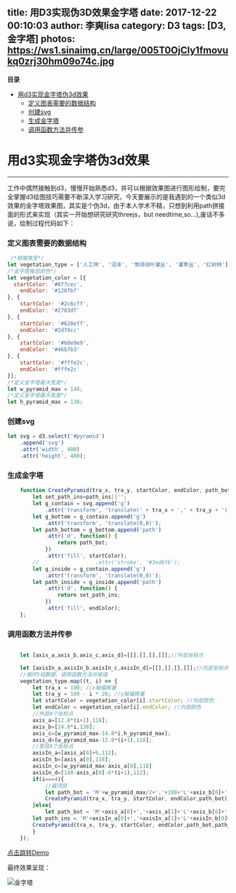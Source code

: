 title: 用D3实现伪3D效果金字塔
date: 2017-12-22 00:10:03
author: 李爽lisa
category: D3
tags: [D3, 金字塔]
photos: https://ws1.sinaimg.cn/large/005T0OjCly1fmovukq0zrj30hm09o74c.jpg
---

<!-- START doctoc generated TOC please keep comment here to allow auto update -->
<!-- DON'T EDIT THIS SECTION, INSTEAD RE-RUN doctoc TO UPDATE -->
**目录**

- [用d3实现金字塔伪3d效果](#%E7%94%A8d3%E5%AE%9E%E7%8E%B0%E9%87%91%E5%AD%97%E5%A1%94%E4%BC%AA3d%E6%95%88%E6%9E%9C)
    - [定义图表需要的数据结构](#%E5%AE%9A%E4%B9%89%E5%9B%BE%E8%A1%A8%E9%9C%80%E8%A6%81%E7%9A%84%E6%95%B0%E6%8D%AE%E7%BB%93%E6%9E%84)
    - [创建svg](#%E5%88%9B%E5%BB%BAsvg)
    - [生成金字塔](#%E7%94%9F%E6%88%90%E9%87%91%E5%AD%97%E5%A1%94)
    - [调用函数方法并传参](#%E8%B0%83%E7%94%A8%E5%87%BD%E6%95%B0%E6%96%B9%E6%B3%95%E5%B9%B6%E4%BC%A0%E5%8F%82)

<!-- END doctoc generated TOC please keep comment here to allow auto update -->


# 用d3实现金字塔伪3d效果
-----
工作中偶然接触到d3，慢慢开始熟悉d3，并可以根据效果图进行图形绘制，要完全掌握d3绘图技巧需要不断深入学习研究，今天要展示的是我遇到的一个类似3d效果的金字塔效果图，其实是个伪3d，由于本人学术不精，只想到利用path拼接面的形式来实现（其实一开始想研究研究threejs，but needtime,so...),废话不多说，绘制过程代码如下：

### 定义图表需要的数据结构

```javascript
 /*植被类型*/
let vegetation_type = ['人工林', '沼泽', '常绿阔叶灌丛', '灌草丛', '红树林'];
/*金字塔每层颜色*/
let vegetation_color = [{
  startColor: '#077cec',
	endColor: '#126fbf'
}, {
	startColor: '#2c6cff',
	endColor: '#2783df'
}, {
	startColor: '#628eff',
	endColor: '#2d74cc'
}, {
	startColor: '#60e9e9',
	endColor: '#46b7b3'
}, {
	startColor: '#fffe2c',
	endColor: '#fffe2c'
}];
/*定义金字塔最大宽度*/
let w_pyramid_max = 148;
/*定义金字塔最大高度*/
let h_pyramid_max = 138;

```
### 创建svg
```javascript
let svg = d3.select('#pyramid')
	.append('svg')
	.attr('width', 400)
	.attr('height', 400);
```
### 生成金字塔
```javascript
	function CreatePyramid(tra_x, tra_y, startColor, endColor, path_bot, path_ins) {
		let set_path_ins=path_ins||'';
		let g_contain = svg.append('g')
			.attr('transform', 'translate(' + tra_x + ',' + tra_y + ')');
		let g_bottom = g_contain.append('g')
			.attr('transform', 'translate(0,0)');
		let path_bottom = g_bottom.append('path')
			.attr('d', function() {
				return path_bot;
			})
			.attr('fill', startColor);
		//					.attr('stroke', '#3ed8fb');
		let g_inside = g_contain.append('g')
			.attr('transform', 'translate(0,0)');
		let path_inside = g_inside.append('path')
			.attr('d', function() {
				return set_path_ins;
			})
			.attr('fill', endColor);
	};
```
### 调用函数方法并传参
```javascript

	let [axis_a,axis_b,axis_c,axis_d]=[[],[],[],[]];//外层坐标点

	let [axisIn_a,axisIn_b,axisIn_c,axisIn_d]=[[],[],[],[]];//内层坐标点
	//循环5组数据，调用函数方法并赋值
	vegetation_type.map((t, i) => {
		let tra_x = 100; //x轴偏移量
		let tra_y = 100 - i * 26; //y轴偏移量
		let startColor = vegetation_color[i].startColor; //外层颜色
		let endColor = vegetation_color[i].endColor; //内层颜色
		//外层4个坐标点
		axis_a=[12.8*(i+1),118];
		axis_b=[14.8*i,138];
		axis_c=[w_pyramid_max-14.8*i,h_pyramid_max];
		axis_d=[w_pyramid_max-12.8*(i+1),118];
		//里层4个坐标点
		axisIn_a=[axis_a[0]+6,112];
		axisIn_b=[axis_a[0],118];
		axisIn_c=[w_pyramid_max-axis_a[0],118]
		axisIn_d=[148-axis_a[0]-6*(i+1),112];
		if(i===4){
			//最顶层
			let path_bot = 'M'+w_pyramid_max/2+','+108+'L'+axis_b[0]+','+axis_b[1]+'L'+90+','+axis_c[1]+' Z';
			CreatePyramid(tra_x, tra_y, startColor, endColor,path_bot);
		}else{
			let path_bot = 'M'+axis_a[0]+','+axis_a[1]+'L'+axis_b[0]+','+axis_b[1]+'L'+axis_c[0]+','+axis_c[1]+'L'+axis_d[0]+','+axis_d[1]+' Z';
		let path_ins = 'M'+axisIn_a[0]+','+axisIn_a[1]+'L'+axisIn_b[0]+','+axisIn_b[1]+'L'+axisIn_c[0]+','+axisIn_c[1]+'L'+axisIn_d[0]+','+axisIn_d[1]+' Z';
		CreatePyramid(tra_x, tra_y, startColor, endColor,path_bot,path_ins);
		}				
	});
```
[点击跳转Demo](https://leeguoo.com/project/d3jinzita/ms.html)


最终效果呈现：

![金字塔](https://ws1.sinaimg.cn/large/005T0OjCly1fmotvwc4u5j30bc0bewfc.jpg)
